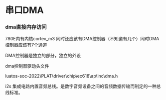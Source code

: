 # 串口DMA

### dma直接内存访问

780E内有内核cortex_m3 同时还应该有DMA控制器（不知道有几个）同时DMA控制器应该有7个通道

DMA控制器是独立的部分，独立的外设

dma控制器驱动头文件

luatos-soc-2022\PLAT\driver\chip\ec618\ap\inc\dma.h

i2s 集成电路内置音频总线。是数字音频设备之间的音频数据传输而制定的一种总线标准。